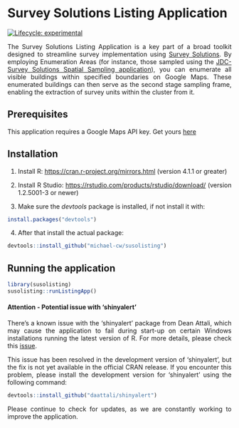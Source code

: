 
<!-- README.md is generated from README.Rmd. Please edit that file -->

# Survey Solutions Listing Application

<!-- badges: start -->

[![Lifecycle:
experimental](https://img.shields.io/badge/lifecycle-experimental-orange.svg)](https://lifecycle.r-lib.org/articles/stages.html#experimental)
<!-- badges: end -->

<div align="justify">

The Survey Solutions Listing Application is a key part of a broad
toolkit designed to streamline survey implementation using [Survey
Solutions](https://docs.mysurvey.solutions/). By employing Enumeration
Areas (for instance, those sampled using the [JDC-Survey Solutions
Spatial Sampling
application](https://github.com/michael-cw/susogrdframe)), you can
enumerate all visible buildings within specified boundaries on Google
Maps. These enumerated buildings can then serve as the second stage
sampling frame, enabling the extraction of survey units within the
cluster from it.

## Prerequisites

This application requires a Google Maps API key. Get yours
[here](https://mapsplatform.google.com/)

## Installation

1.  Install R: <https://cran.r-project.org/mirrors.html> (version 4.1.1
    or greater)

2.  Install R Studio: <https://rstudio.com/products/rstudio/download/>
    (version 1.2.5001-3 or newer)

3.  Make sure the *devtools* package is installed, if not install it
    with:

``` r
install.packages("devtools")
```

4.  After that install the actual package:

``` r
devtools::install_github("michael-cw/susolisting")
```

## Running the application

``` r
library(susolisting)
susolisting::runListingApp()
```

#### Attention - Potential issue with ‘shinyalert’

There’s a known issue with the ‘shinyalert’ package from Dean Attali,
which may cause the application to fail during start-up on certain
Windows installations running the latest version of R. For more details,
please check this
[issue](https://github.com/daattali/shinyalert/issues/75).

This issue has been resolved in the development version of ‘shinyalert’,
but the fix is not yet available in the official CRAN release. If you
encounter this problem, please install the development version for
‘shinyalert’ using the following command:

``` r
devtools::install_github("daattali/shinyalert")
```

Please continue to check for updates, as we are constantly working to
improve the application.

</div>
